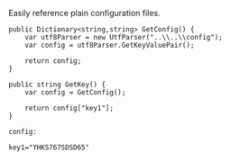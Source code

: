 Easily reference plain configuration files.
```
public Dictionary<string,string> GetConfig() {
    var utf8Parser = new UtfParser("..\\..\\config");
    var config = utf8Parser.GetKeyValuePair();

    return config;
}

public string GetKey() {
    var config = GetConfig();

    return config["key1"];
}

config:

key1="YHKS767SDSD65"
```
